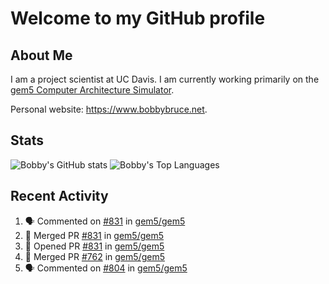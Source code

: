 # Welcome to my GitHub profile

## About Me

I am a project scientist at UC Davis. I am currently working primarily on the [gem5 Computer Architecture Simulator](https://github.com/gem5).

Personal website: <https://www.bobbybruce.net>.

## Stats

![Bobby's GitHub stats](https://github-readme-stats.vercel.app/api?username=bobbyrbruce&show_icons=true&theme=responsive&include_all_commits=true&count_private=true&show=reviews&disable_animations=true)
![Bobby's Top Languages ](https://github-readme-stats.vercel.app/api/top-langs/?username=bobbyrbruce&layout=compact&theme=responsive&count_private=true&langs_count=10&disable_animations=true)

## Recent Activity

<!--START_SECTION:activity-->
1. 🗣 Commented on [#831](https://github.com/gem5/gem5/pull/831#issuecomment-1921849307) in [gem5/gem5](https://github.com/gem5/gem5)
2. 🎉 Merged PR [#831](https://github.com/gem5/gem5/pull/831) in [gem5/gem5](https://github.com/gem5/gem5)
3. 💪 Opened PR [#831](https://github.com/gem5/gem5/pull/831) in [gem5/gem5](https://github.com/gem5/gem5)
4. 🎉 Merged PR [#762](https://github.com/gem5/gem5/pull/762) in [gem5/gem5](https://github.com/gem5/gem5)
5. 🗣 Commented on [#804](https://github.com/gem5/gem5/pull/804#issuecomment-1919936767) in [gem5/gem5](https://github.com/gem5/gem5)
<!--END_SECTION:activity-->
